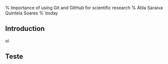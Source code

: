 % Importance of using Git and GitHub for scientific research
% Átila Saraiva Quintela Soares
% \today

## Introduction

oi


## Teste

<script src="https://asciinema.org/a/14.js" id="asciicast-14" async></script>
